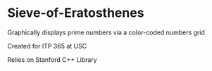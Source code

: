 # Sieve-of-Eratosthenes
Graphically displays prime numbers via a color-coded numbers grid

Created for ITP 365 at USC

Relies on Stanford C++ Library
